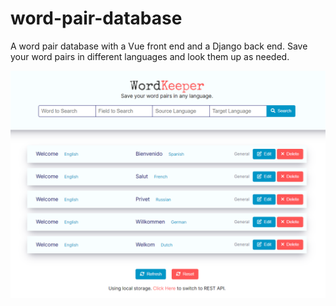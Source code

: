 # word-pair-database
A word pair database with a Vue front end and a Django back end. Save your word pairs in different languages and look them up as needed.

![Screenshot](screenshot.png)